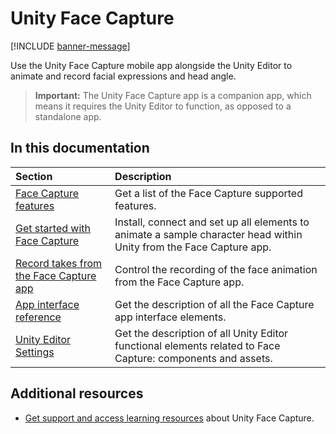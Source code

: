 # Unity Face Capture

[!INCLUDE [banner-message](banner-message.md)]

Use the Unity Face Capture mobile app alongside the Unity Editor to animate and record facial expressions and head angle.

> **Important:** The Unity Face Capture app is a companion app, which means it requires the Unity Editor to function, as opposed to a standalone app.

## In this documentation

| Section | Description |
| :--- | :--- |
| [Face Capture features](face-capture-features.md) | Get a list of the Face Capture supported features. |
| [Get started with Face Capture](face-capture-getting-started.md) | Install, connect and set up all elements to animate a sample character head within Unity from the Face Capture app. |
| [Record takes from the Face Capture app](face-capture-record-takes.md) | Control the recording of the face animation from the Face Capture app. |
| [App interface reference](face-capture-app-ui.md) | Get the description of all the Face Capture app interface elements. |
| [Unity Editor Settings](face-capture-editor-settings.md) | Get the description of all Unity Editor functional elements related to Face Capture: components and assets. |

## Additional resources

* [Get support and access learning resources](https://forum.unity.com/threads/1111255/) about Unity Face Capture.
